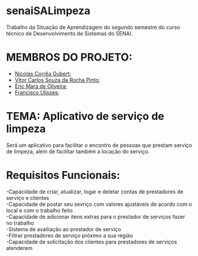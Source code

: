 # senaiSALimpeza
Trabalho da Situação de Aprendizagem do segundo semestre do curso técnico de Desenvolvimento de Sistemas do SENAI.

# MEMBROS DO PROJETO:
- [Nicolas Corrêa Gubert](https://github.com/correagubert);
- [Vitor Carlos Souza da Rocha Pinto](https://github.com/OracleThe61);
- [Eric Mara de Oliveira](https://github.com/Eric02222);
- [Francisco Ulisses](https://github.com/ulissessantos95);
  
# TEMA: Aplicativo de serviço de limpeza
Será um aplicativo para facilitar o encontro de pessoas que prestam serviço de limpeza, além de facilitar também a locação do serviço.

# Requisitos Funcionais:

-Capacidade de criar, atualizar, logar e deletar contas de prestadores de serviço e clientes  
-Capacidade de postar seu sevriço com valores ajustáveis de acordo com o local e com o trabalho feito  
-Capacidade de adicionar itens extras para o prestador de serviços fazer no trabalho  
-Sistema de availiação ao prestador de serviço  
-Filtrar prestadores de serviço próximo a sua região  
-Capacidade de solicitação dos clientes para prestadores de serviços atenderem  
